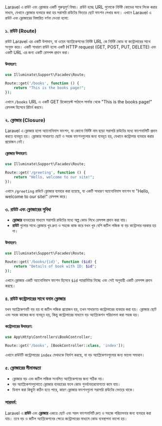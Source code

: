 Laravel এ রাউট এবং ক্লোজার একটি গুরুত্বপূর্ণ বিষয়। রাউট হচ্ছে URL গুলোকে নির্দিষ্ট কোডের সাথে লিংক করার মাধ্যম, যেখানে ক্লোজার ব্যবহার করা হয় সরাসরি রাউটের ভিতরে ছোট ফাংশন লেখার জন্য। এখানে Laravel এ রাউট এবং ক্লোজারের বিস্তারিত বর্ণনা দেওয়া হলো:

### ১. **রাউট (Route)**
রাউট Laravel এর একটি উপাদান, যা ওয়েব অ্যাপ্লিকেশনের নির্দিষ্ট URL কে নির্দিষ্ট কোড বা কন্ট্রোলারের সাথে সংযুক্ত করে। একটি সাধারণ রাউট হলো একটি HTTP request (GET, POST, PUT, DELETE) এবং একটি URL এর জন্য একটি রেসপন্স প্রদান করা।

#### উদাহরণ:
```php
use Illuminate\Support\Facades\Route;

Route::get('/books', function () {
    return "This is the books page!";
});
```

এখানে `/books` URL এ একটি GET রিকোয়েস্ট পাঠালে সার্ভার থেকে "This is the books page!" রেসপন্স হিসেবে রিটার্ন করবে। 

### ২. **ক্লোজার (Closure)**
Laravel এ ক্লোজার হলো অ্যানোনিমাস ফাংশন, যা কোনো নির্দিষ্ট নাম ছাড়া সরাসরি রাউটের মধ্যে ফাংশনালিটি প্রদান করতে ব্যবহৃত হয়। ক্লোজার সাধারণত ছোট ও সহজ ফাংশনগুলোর জন্য ব্যবহৃত হয়, যেখানে কন্ট্রোলার ব্যবহার করার প্রয়োজন নেই।

#### ক্লোজার উদাহরণ:
```php
use Illuminate\Support\Facades\Route;

Route::get('/greeting', function () {
    return "Hello, welcome to our site!";
});
```

এখানে `/greeting` রাউটে ক্লোজার ব্যবহার করা হয়েছে, যা একটি সাধারণ অ্যানোনিমাস ফাংশন যা "Hello, welcome to our site!" রেসপন্স করে।

### ৩. **রাউট এবং ক্লোজারের সুবিধা**
- **ক্লোজার** ব্যবহারের মাধ্যমে সরাসরি রাউটের মধ্যে অল্প কোড লিখে রেসপন্স প্রদান করা যায়।
- **রাউট** গুলোর সাথে ক্লোজার খুব দ্রুত ও সহজে কাজ করে যখন খুব বেশি জটিল লজিক বা বড় কন্ট্রোলার দরকার হয় না।
  
#### উদাহরণ:
```php
use Illuminate\Support\Facades\Route;

Route::get('/books/{id}', function ($id) {
    return "Details of book with ID: $id";
});
```
এখানে ক্লোজার একটি অ্যানোনিমাস ফাংশন হিসেবে `$id` প্যারামিটার নিচ্ছে এবং সেই অনুযায়ী একটি রেসপন্স প্রদান করছে।

### ৪. **রাউট কন্ট্রোলারের সাথে বনাম ক্লোজার**
যখন অ্যাপ্লিকেশনটি বড় হয় বা জটিল লজিক প্রয়োজন হয়, তখন সাধারণত কন্ট্রোলারের ব্যবহার করা হয়। ক্লোজার ছোট এবং সহজ কাজের জন্য ব্যবহৃত হয়, কিন্তু কন্ট্রোলারের মাধ্যমে বড় অ্যাপ্লিকেশন পরিচালনা করা সহজ হয়।

#### কন্ট্রোলারের উদাহরণ:
```php
use App\Http\Controllers\BookController;

Route::get('/books', [BookController::class, 'index']);
```
এখানে রাউটটি কন্ট্রোলারের `index` মেথডকে নির্দেশ করছে, যা বড় অ্যাপ্লিকেশনগুলোর জন্য ভালো সমাধান।

### ৫. **ক্লোজারের সীমাবদ্ধতা**
- ক্লোজার বড় এবং জটিল লজিক সংবলিত অ্যাপ্লিকেশনের জন্য সঠিক নয়।
- বড় অ্যাপ্লিকেশনগুলোতে ক্লোজার ব্যবহারের ফলে কোড পুনর্ব্যবহারযোগ্যতা কমে যায়।
- ডিবাগ করা কিছুটা কঠিন হতে পারে, কারণ ক্লোজার ফাংশনগুলো সরাসরি রাউটের ভেতরে থাকে।

### সারমর্ম:
Laravel এ **রাউট** এবং **ক্লোজার** একত্রে ছোট এবং সরল ফাংশনালিটি দ্রুত ও সহজে পরিচালনার জন্য ব্যবহার করা যায়। তবে বড় ও জটিল অ্যাপ্লিকেশনের ক্ষেত্রে কন্ট্রোলারের মাধ্যমে কোড ব্যবস্থাপনা ভালো হয়।
